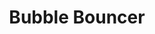---
cover: "../Visuals/Bubble-Bouncer/thumbnail.png"
coverAlt: ""
description: Game I made in 3 days for a game jam. Bounce on bubbles while avoiding obstacles to get a high score.
pubDate: 2025-01-01 00:00:00
slug: bubble-bouncer
title: Bubble Bouncer
tags:
- Godot
- GameDev
- Game Jam
---